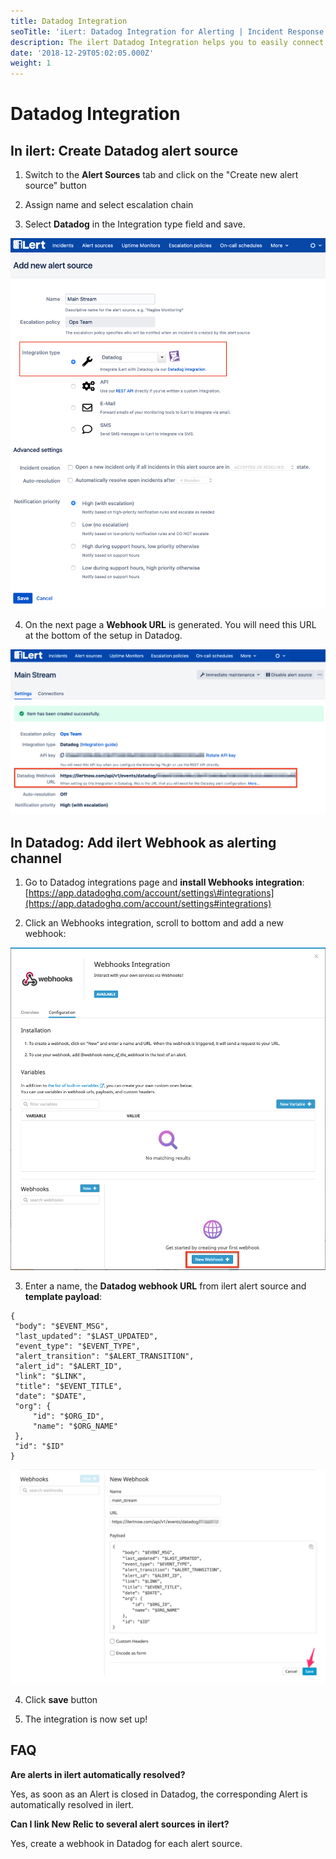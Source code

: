 ```yaml
---
title: Datadog Integration
seoTitle: 'iLert: Datadog Integration for Alerting | Incident Response | Uptime'
description: The ilert Datadog Integration helps you to easily connect ilert with Datadog.
date: '2018-12-29T05:02:05.000Z'
weight: 1
---
```


# Datadog Integration

## In ilert: Create Datadog alert source <a id="alert-source"></a>

1. Switch to the **Alert Sources** tab and click on the "Create new alert source" button

2. Assign name and select escalation chain

3. Select **Datadog** in the Integration type field and save.

![](../.gitbook/assets/dd1.png)

4. On the next page a **Webhook URL** is generated. You will need this URL at the bottom of the setup in Datadog.

![](../.gitbook/assets/dd2.png)

## In Datadog: Add ilert Webhook as alerting channel <a id="add-webhook"></a>

1. Go to Datadog integrations page and **install Webhooks integration**: [https://app.datadoghq.com/account/settings\#integrations](https://app.datadoghq.com/account/settings#integrations)

2. Click an Webhooks integration, scroll to bottom and add a new webhook:

![](../.gitbook/assets/dd3.png)

3. Enter a name, the **Datadog webhook URL** from ilert alert source and **template payload**:

```text
{
 "body": "$EVENT_MSG",
 "last_updated": "$LAST_UPDATED",
 "event_type": "$EVENT_TYPE",
 "alert_transition": "$ALERT_TRANSITION",
 "alert_id": "$ALERT_ID",
 "link": "$LINK",
 "title": "$EVENT_TITLE",
 "date": "$DATE",
 "org": {
     "id": "$ORG_ID",
     "name": "$ORG_NAME"
 },
 "id": "$ID"
}
```

![](../.gitbook/assets/dd4.png)

4. Click **save** button

5. The integration is now set up!

## FAQ <a id="faq"></a>

**Are alerts in ilert automatically resolved?**

Yes, as soon as an Alert is closed in Datadog, the corresponding Alert is automatically resolved in ilert.

**Can I link New Relic to several alert sources in ilert?**

Yes, create a webhook in Datadog for each alert source.

